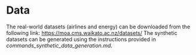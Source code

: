 # Data
The real-world datasets (airlines and energy) can be downloaded from the following link:
https://moa.cms.waikato.ac.nz/datasets/
The synthetic datasets can be generated using the instructions provided in _commands_synthetic_data_generation.md_.
